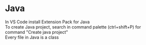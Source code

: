 # Java
In VS Code install Extension Pack for Java  
To create Java project, search in command palette (ctrl+shift+P) for command "Create java project"  
Every file in Java is a class  

